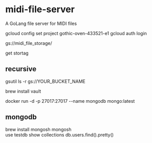 # midi-file-server
A GoLang file server for MIDI files 


 gcloud config set project gothic-oven-433521-e1
gcloud auth login

gs://midi_file_storage/

get stortag


## recursive 
gsutil ls -r gs://YOUR_BUCKET_NAME


brew install vault

docker run -d -p 27017:27017 --name mongodb mongo:latest


## mongodb
brew install mongosh
mongosh   
use testdb
show collections
db.users.find().pretty()
